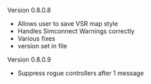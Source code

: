 

Version 0.8.0.8
  - Allows user to save VSR map style
  - Handles Simconnect Warnings correctly
  - Various fixes
  - version set in file

 Version 0.8.0.9
  - Suppress rogue controllers after 1 message
  

 
